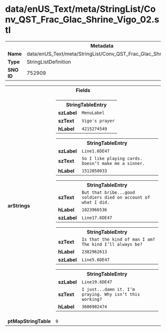 <h1>data/enUS_Text/meta/StringList/Conv_QST_Frac_Glac_Shrine_Vigo_02.stl</h1><table><tr><th colspan="100%">Metadata</th></tr><tr><td><b>Name</b></td><td>data/enUS_Text/meta/StringList/Conv_QST_Frac_Glac_Shrine_Vigo_02.stl</td></tr><tr><td><b>Type</b></td><td>StringListDefinition</td></tr><tr><td><b>SNO ID</b></td><td>752909</td></tr></table>

<table><tr><th colspan="100%">Fields</th></tr><tr><td><b>arStrings</b></td><td><table><tr><th colspan="100%">StringTableEntry</th></tr><tr><td><b>szLabel</b></td><td><code>MenuLabel</code></td></tr><tr><td><b>szText</b></td><td><code>Vigo's prayer</code></td></tr><tr><td><b>hLabel</b></td><td><code>4215274549</code></td></tr></table>


<table><tr><th colspan="100%">StringTableEntry</th></tr><tr><td><b>szLabel</b></td><td><code>Line1.6DE47</code></td></tr><tr><td><b>szText</b></td><td><code>So I like playing cards. Doesn’t make me a sinner.</code></td></tr><tr><td><b>hLabel</b></td><td><code>1512058033</code></td></tr></table>


<table><tr><th colspan="100%">StringTableEntry</th></tr><tr><td><b>szText</b></td><td><code>But that bribe...good soldiers died on account of what I did.</code></td></tr><tr><td><b>hLabel</b></td><td><code>1023966536</code></td></tr><tr><td><b>szLabel</b></td><td><code>Line17.6DE47</code></td></tr></table>


<table><tr><th colspan="100%">StringTableEntry</th></tr><tr><td><b>szText</b></td><td><code>Is that the kind of man I am? The kind I’ll always be?</code></td></tr><tr><td><b>hLabel</b></td><td><code>2382962613</code></td></tr><tr><td><b>szLabel</b></td><td><code>Line5.6DE47</code></td></tr></table>


<table><tr><th colspan="100%">StringTableEntry</th></tr><tr><td><b>szLabel</b></td><td><code>Line19.6DE47</code></td></tr><tr><td><b>szText</b></td><td><code>I just...damn it. I’m praying. Why isn’t this working?</code></td></tr><tr><td><b>hLabel</b></td><td><code>3606902474</code></td></tr></table>


</td></tr><tr><td><b>ptMapStringTable</b></td><td><code>0</code></td></tr></table>

